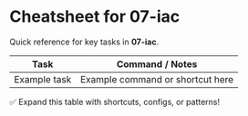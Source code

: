 # Cheatsheet for 07-iac

Quick reference for key tasks in **07-iac**.

| Task            | Command / Notes                         |
|-----------------|----------------------------------------|
| Example task    | Example command or shortcut here        |

✅ Expand this table with shortcuts, configs, or patterns!
